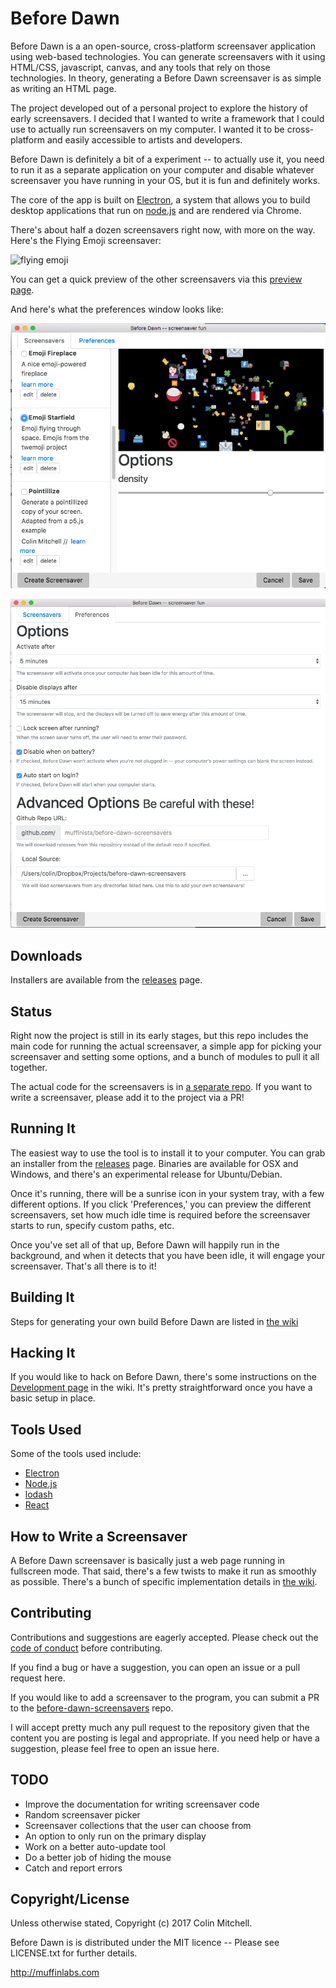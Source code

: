 # Before Dawn

Before Dawn is a an open-source, cross-platform screensaver
application using web-based technologies. You can generate
screensavers with it using HTML/CSS, javascript, canvas, and any tools
that rely on those technologies. In theory, generating a Before Dawn
screensaver is as simple as writing an HTML page.

The project developed out of a personal project to explore the history
of early screensavers. I decided that I wanted to write a framework
that I could use to actually run screensavers on my computer. I wanted
it to be cross-platform and easily accessible to artists and
developers.

Before Dawn is definitely a bit of a experiment -- to actually use it,
you need to run it as a separate application on your computer and
disable whatever screensaver you have running in your OS, but it is
fun and definitely works.

The core of the app is built on [Electron](http://electron.atom.io/),
a system that allows you to build desktop applications that run on
[node.js](https://nodejs.org/) and are rendered via Chrome.

There's about half a dozen screensavers right now, with more on the
way. Here's the Flying Emoji screensaver:

![flying emoji](https://github.com/muffinista/before-dawn/raw/master/assets/emoji-on-monitor-opt.gif "Flying Emoji!")

You can get a quick preview of the other screensavers via this
[preview page](http://muffinista.github.io/before-dawn-screensavers/).

And here's what the preferences window looks like:

![preferences window](assets/prefs.png "Preferences Window")

![preferences window](assets/prefs2.png "Preferences Window Part Two")


## Downloads

Installers are available from the [releases](https://github.com/muffinista/before-dawn/releases) page.

## Status

Right now the project is still in its early stages, but this repo
includes the main code for running the actual screensaver, a
simple app for picking your screensaver and setting some options, and
a bunch of modules to pull it all together.

The actual code for the screensavers is in
[a separate repo](https://github.com/muffinista/before-dawn-screensavers).
If you want to write a screensaver, please add it to the project via a
PR!


## Running It

The easiest way to use the tool is to install it to your computer. You
can grab an installer from the
[releases](https://github.com/muffinista/before-dawn/releases) page.
Binaries are available for OSX and Windows, and there's an experimental 
release for Ubuntu/Debian.

Once it's running, there will be a sunrise icon in your system tray,
with a few different options. If you click 'Preferences,' you can
preview the different screensavers, set how much idle time is required
before the screensaver starts to run, specify custom paths, etc.

Once you've set all of that up, Before Dawn will happily run in the
background, and when it detects that you have been idle, it will
engage your screensaver. That's all there is to it!

## Building It

Steps for generating your own build Before Dawn are listed in
[the wiki](https://github.com/muffinista/before-dawn/wiki/Building-Before-Dawn)

## Hacking It

If you would like to hack on Before Dawn, there's some instructions on
the
[Development page](https://github.com/muffinista/before-dawn/wiki/Development)
in the wiki. It's pretty straightforward once you have a basic setup
in place.

## Tools Used

Some of the tools used include:

- [Electron](http://electron.atom.io/)
- [Node.js](https://nodejs.org/)
- [lodash](https://lodash.com/)
- [React](https://facebook.github.io/react/)


## How to Write a Screensaver

A Before Dawn screensaver is basically just a web page running in
fullscreen mode. That said, there's a few twists to make it run as
smoothly as possible. There's a bunch of specific implementation
details in
[the wiki](https://github.com/muffinista/before-dawn/wiki/Writing-A-Screensaver).

## Contributing

Contributions and suggestions are eagerly accepted. Please check out
the
[code of conduct](https://github.com/muffinista/before-dawn/blob/master/code_of_conduct.md)
before contributing.

If you find a bug or have a suggestion, you can open an issue or a
pull request here.

If you would like to add a screensaver to the program, you can submit
a PR to the
[before-dawn-screensavers](https://github.com/muffinista/before-dawn-screensavers)
repo.

I will accept pretty much any pull request to the repository given
that the content you are posting is legal and appropriate. If you need
help or have a suggestion, please feel free to open an issue here.


## TODO

- Improve the documentation for writing screensaver code
- Random screensaver picker
- Screensaver collections that the user can choose from
- An option to only run on the primary display
- Work on a better auto-update tool
- Do a better job of hiding the mouse
- Catch and report errors


## Copyright/License

Unless otherwise stated, Copyright (c) 2017 Colin Mitchell.

Before Dawn is is distributed under the MIT licence -- Please see LICENSE.txt for further details.

http://muffinlabs.com

